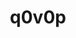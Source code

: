 ---
title: q0v0p
github: https://github.com/q0v0p
mode: light
transition: 1s
score: 88.5
archetype:
- Github Actions
- Innovative
- Animation
---